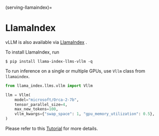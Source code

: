 (serving-llamaindex)=

# LlamaIndex

vLLM is also available via [LlamaIndex](https://github.com/run-llama/llama_index) .

To install LlamaIndex, run

```console
$ pip install llama-index-llms-vllm -q
```

To run inference on a single or multiple GPUs, use `Vllm` class from `llamaindex`.

```python
from llama_index.llms.vllm import Vllm

llm = Vllm(
    model="microsoft/Orca-2-7b",
    tensor_parallel_size=4,
    max_new_tokens=100,
    vllm_kwargs={"swap_space": 1, "gpu_memory_utilization": 0.5},
)
```

Please refer to this [Tutorial](https://docs.llamaindex.ai/en/latest/examples/llm/vllm/) for more details.
